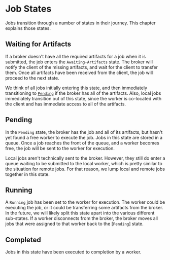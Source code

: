 # Job States

Jobs transition through a number of states in their journey. This chapter
explains those states.

## Waiting for Artifacts

If a broker doesn't have all the required artifacts for a job when it is
submitted, the job enters the `Awaiting-Artifacts` state. The broker will
notify the client of the missing artifacts, and wait for the client to transfer
them. Once all artifacts have been received from the client, the job will
proceed to the next state.

We think of all jobs initially entering this state, and then immediately
transitioning to [`Pending`](#pending) if the broker has all of the artifacts.
Also, local jobs immediately transition out of this state, since the worker is
co-located with the client and has immediate access to all of the artifacts.

## Pending

In the `Pending` state, the broker has the job and all of its artifacts, but
hasn't yet found a free worker to execute the job. Jobs in this state are
stored in a queue. Once a job reaches the front of the queue, and a worker
becomes free, the job will be sent to the worker for execution.

Local jobs aren't technically sent to the broker. However, they still do enter
a queue waiting to be submitted to the local worker, which is pretty similar to
the situation for remote jobs. For that reason, we lump local and remote jobs
together in this state.

## Running

A `Running` job has been set to the worker for execution. The worker could be
executing the job, or it could be transferring some artifacts from the broker.
In the future, we will likely split this state apart into the various different
sub-states. If a worker disconnects from the broker, the broker moves all jobs
that were assigned to that worker back to the [`Pending`] state.

## Completed

Jobs in this state have been executed to completion by a worker.

